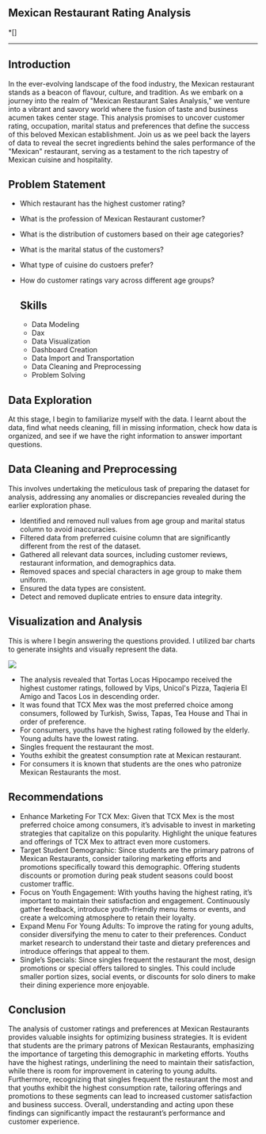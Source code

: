 ## Mexican Restaurant Rating Analysis

*[]
***
## Introduction
In the ever-evolving landscape of the food industry, the Mexican restaurant stands as a beacon of flavour, culture, and tradition. As we embark on a journey into the realm of "Mexican Restaurant Sales Analysis," we venture into a vibrant and savory world where the fusion of taste and business acumen takes center stage. This analysis promises to uncover customer rating, occupation, marital status and preferences that define the success of this beloved Mexican establishment. Join us as we peel back the layers of data to reveal the secret ingredients behind the sales performance of the "Mexican" restaurant, serving as a testament to the rich tapestry of Mexican cuisine and hospitality.

## Problem Statement

- Which restaurant has the highest customer rating?
- What is the profession of Mexican Restaurant customer?
- What is the distribution of customers based on their age categories?
- What is the marital status of the customers?
- What type of cuisine do custoers prefer?
- How do customer ratings vary across different age groups?

  ## Skills
  
  - Data Modeling
  - Dax
  - Data Visualization
  - Dashboard Creation
  - Data Import and Transportation
  - Data Cleaning and Preprocessing
  - Problem Solving

## Data Exploration

At this stage, I begin to familiarize myself with the data. I learnt about the data, find what needs cleaning, fill in missing information, check how data is organized, and see if we have the right information to answer important questions.

## Data Cleaning and Preprocessing

This involves undertaking the meticulous task of preparing the dataset for analysis, addressing any anomalies or discrepancies revealed during the earlier exploration phase.
- Identified and removed null values from age group and marital status column to avoid inaccuracies.
- Filtered data from preferred cuisine column that are significantly different from the rest of the dataset.
- Gathered all relevant data sources, including customer reviews, restaurant information, and demographics data.
- Removed spaces and special characters in age group to make them uniform.
- Ensured the data types are consistent.
- Detect and removed duplicate entries to ensure data integrity.

## Visualization and Analysis
This is where I begin answering the questions provided. I utilized bar charts to generate insights and visually represent the data.

![](mexican_restaurant_analysis.PNG)

- The analysis revealed that Tortas Locas Hipocampo received the highest customer ratings, followed by Vips, Unicol's Pizza, Taqieria El Amigo and Tacos Los in descending order.
- It was found that TCX Mex was the most preferred choice among consumers, followed by Turkish, Swiss, Tapas, Tea House and Thai in order of preference.
- For consumers, youths have the highest rating followed by the elderly. Young adults have the lowest rating.
- Singles frequent the restaurant the most.
- Youths exhibit the greatest consumption rate at Mexican restaurant.
- For consumers it is known that students are the ones who patronize Mexican Restaurants the most.
   
## Recommendations
- Enhance Marketing For TCX Mex: Given that TCX Mex is the most preferred choice among consumers, it’s advisable to invest in marketing strategies that capitalize on this popularity. Highlight the unique features and offerings of TCX Mex to attract even more customers.
- Target Student Demographic: Since students are the primary patrons of Mexican Restaurants, consider tailoring marketing efforts and promotions specifically toward this demographic. Offering students discounts or promotion during peak student seasons could boost customer traffic.
- Focus on Youth Engagement: With youths having the highest rating, it’s important to maintain their satisfaction and engagement. Continuously gather feedback, introduce youth-friendly menu items or events, and create a welcoming atmosphere to retain their loyalty.
- Expand Menu For Young Adults: To improve the rating for young adults, consider diversifying the menu to cater to their preferences. Conduct market research to understand their taste and dietary preferences and introduce offerings that appeal to them.
- Single’s Specials: Since singles frequent the restaurant the most, design promotions or special offers tailored to singles. This could include smaller portion sizes, social events, or discounts for solo diners to make their dining experience more enjoyable.

## Conclusion

The analysis of customer ratings and preferences at Mexican Restaurants provides valuable insights for optimizing business strategies. It is evident that students are the primary patrons of Mexican Restaurants, emphasizing the importance of targeting this demographic in marketing efforts. Youths have the highest ratings, underlining the need to maintain their satisfaction, while there is room for improvement in catering to young adults.
Furthermore, recognizing that singles frequent the restaurant the most and that youths exhibit the highest consumption rate, tailoring offerings and promotions to these segments can lead to increased customer satisfaction and business success. Overall, understanding and acting upon these findings can significantly impact the restaurant’s performance and customer experience.







